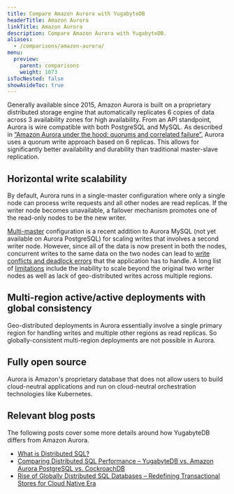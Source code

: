 ```yaml
---
title: Compare Amazon Aurora with YugabyteDB
headerTitle: Amazon Aurora
linkTitle: Amazon Aurora
description: Compare Amazon Aurora with YugabyteDB.
aliases:
  - /comparisons/amazon-aurora/
menu:
  preview:
    parent: comparisons
    weight: 1073
isTocNested: false
showAsideToc: true
---
```


Generally available since 2015, Amazon Aurora is built on a proprietary distributed storage engine that automatically replicates 6 copies of data across 3 availability zones for high availability. From an API standpoint, Aurora is wire compatible with both PostgreSQL and MySQL. As described in [“Amazon Aurora under the hood: quorums and correlated failure”](https://aws.amazon.com/blogs/database/amazon-aurora-under-the-hood-quorum-and-correlated-failure/), Aurora uses a quorum write approach based on 6 replicas. This allows for significantly better availability and durability than traditional master-slave replication.

## Horizontal write scalability

By default, Aurora runs in a single-master configuration where only a single node can process write requests and all other nodes are read replicas. If the writer node becomes unavailable, a failover mechanism promotes one of the read-only nodes to be the new writer.

[Multi-master](https://docs.aws.amazon.com/AmazonRDS/latest/AuroraUserGuide/aurora-multi-master.html) configuration is a recent addition to Aurora MySQL (not yet available on Aurora PostgreSQL) for scaling writes that involves a second writer node. However, since all of the data is now present in both the nodes, concurrent writes to the same data on the two nodes can lead to [write conflicts and deadlock errors](https://docs.aws.amazon.com/AmazonRDS/latest/AuroraUserGuide/aurora-multi-master.html#aurora-multi-master-deadlocks) that the application has to handle. A long list of [limitations](https://docs.aws.amazon.com/AmazonRDS/latest/AuroraUserGuide/aurora-multi-master.html#aurora-multi-master-limitations) include the inability to scale beyond the original two writer nodes as well as lack of geo-distributed writes across multiple regions.

## Multi-region active/active deployments with global consistency

Geo-distributed deployments in Aurora essentially involve a single primary region for handling writes and multiple other regions as read replicas. So globally-consistent multi-region deployments are not possible in Aurora.

## Fully open source

Aurora is Amazon's proprietary database that does not allow users to build cloud-neutral applications and run on cloud-neutral orchestration technologies like Kubernetes.

## Relevant blog posts

The following posts cover some more details around how YugabyteDB differs from Amazon Aurora.

- [What is Distributed SQL?](https://blog.yugabyte.com/what-is-distributed-sql/)
- [Comparing Distributed SQL Performance – YugabyteDB vs. Amazon Aurora PostgreSQL vs. CockroachDB](https://blog.yugabyte.com/comparing-distributed-sql-performance-yugabyte-db-vs-amazon-aurora-postgresql-vs-cockroachdb/)
- [Rise of Globally Distributed SQL Databases – Redefining Transactional Stores for Cloud Native Era](https://blog.yugabyte.com/rise-of-globally-distributed-sql-databases-redefining-transactional-stores-for-cloud-native-era/)